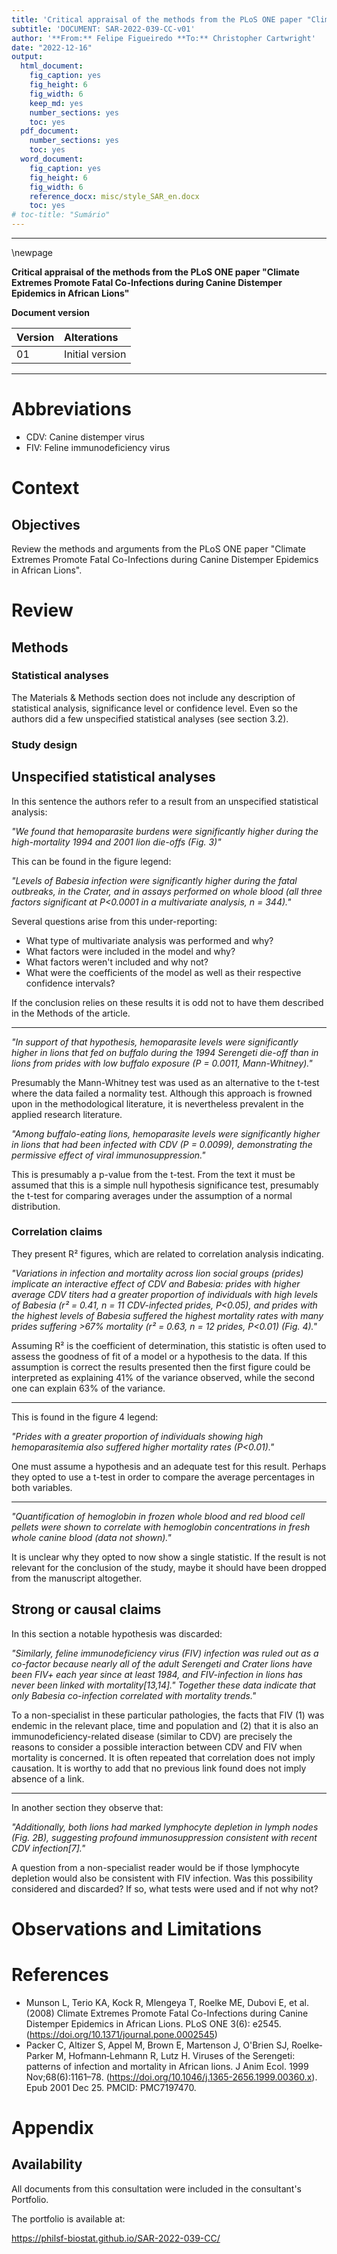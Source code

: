 ```yaml
---
title: 'Critical appraisal of the methods from the PLoS ONE paper "Climate Extremes Promote Fatal Co-Infections during Canine Distemper Epidemics in African Lions"'
subtitle: 'DOCUMENT: SAR-2022-039-CC-v01'
author: '**From:** Felipe Figueiredo **To:** Christopher Cartwright'
date: "2022-12-16"
output:
  html_document:
    fig_caption: yes
    fig_height: 6
    fig_width: 6
    keep_md: yes
    number_sections: yes
    toc: yes
  pdf_document:
    number_sections: yes
    toc: yes
  word_document:
    fig_caption: yes
    fig_height: 6
    fig_width: 6
    reference_docx: misc/style_SAR_en.docx
    toc: yes
# toc-title: "Sumário"
---
```




---

\newpage

**Critical appraisal of the methods from the PLoS ONE paper "Climate Extremes Promote Fatal Co-Infections during Canine Distemper Epidemics in African Lions"**

**Document version**


|Version |Alterations     |
|:-------|:---------------|
|01      |Initial version |



---

# Abbreviations

- CDV: Canine distemper virus
- FIV: Feline immunodeficiency virus

# Context

## Objectives

Review the methods and arguments from the PLoS ONE paper
"Climate Extremes Promote Fatal Co-Infections during Canine Distemper Epidemics in African Lions".

# Review

## Methods

### Statistical analyses

The Materials & Methods section does not include any description of statistical analysis, significance level or confidence level.
Even so the authors did a few unspecified statistical analyses (see section 3.2).

### Study design

## Unspecified statistical analyses

In this sentence the authors refer to a result from an unspecified statistical analysis:

*"We found that hemoparasite burdens were significantly higher during the high-mortality 1994 and 2001 lion die-offs (Fig. 3)"*

This can be found in the figure legend:

*"Levels of Babesia infection were significantly higher during the fatal outbreaks, in the Crater, and in assays performed on whole blood (all three factors significant at P<0.0001 in a multivariate analysis, n = 344)."*

Several questions arise from this under-reporting:

- What type of multivariate analysis was performed and why?
- What factors were included in the model and why?
- What factors weren't included and why not?
- What were the coefficients of the model as well as their respective confidence intervals?

If the conclusion relies on these results it is odd not to have them described in the Methods of the article.

---

*"In support of that hypothesis, hemoparasite levels were significantly higher in lions that fed on buffalo during the 1994 Serengeti die-off than in lions from prides with low buffalo exposure (P = 0.0011, Mann-Whitney)."*

Presumably the Mann-Whitney test was used as an alternative to the t-test where the data failed a normality test.
Although this approach is frowned upon in the methodological literature, it is nevertheless prevalent in the applied research literature.

*"Among buffalo-eating lions, hemoparasite levels were significantly higher in lions that had been infected with CDV (P = 0.0099), demonstrating the permissive effect of viral immunosuppression."*

This is presumably a p-value from the t-test.
From the text it must be assumed that this is a simple null hypothesis significance test, presumably the t-test for comparing averages under the assumption of a normal distribution.

### Correlation claims

<!-- *"Similarly, feline immunodeficiency virus (FIV) infection was ruled out as a co-factor because nearly all of the adult Serengeti and Crater lions have been FIV+ each year since at least 1984, and FIV-infection in lions has never been linked with mortality[13,14].* -->


<!-- --- -->


They present R² figures, which are related to correlation analysis indicating.

*"Variations in infection and mortality across lion social groups (prides) implicate an interactive effect of CDV and Babesia: prides with higher average CDV titers had a greater proportion of individuals with high levels of Babesia (r² = 0.41, n = 11 CDV-infected prides, P<0.05), and prides with the highest levels of Babesia suffered the highest mortality rates with many prides suffering >67% mortality (r² = 0.63, n = 12 prides, P<0.01) (Fig. 4)."*

Assuming R² is the coefficient of determination, this statistic is often used to assess the goodness of fit of a model or a hypothesis to the data.
If this assumption is correct the results presented then the first figure could be interpreted as explaining 41% of the variance observed, while the second one can explain 63% of the variance.

---

This is found in the figure 4 legend:

*"Prides with a greater proportion of individuals showing high hemoparasitemia also suffered higher mortality rates (P<0.01)."*

One must assume a hypothesis and an adequate test for this result.
Perhaps they opted to use a t-test in order to compare the average percentages in both variables.

---

*"Quantification of hemoglobin in frozen whole blood and red blood cell pellets were shown to correlate with hemoglobin concentrations in fresh whole canine blood (data not shown)."*

It is unclear why they opted to now show a single statistic.
If the result is not relevant for the conclusion of the study, maybe it should have been dropped from the manuscript altogether.

<!-- *(TS)* (CP) (RK) (LM) (KT) (ED) (BS) -->
<!-- (LM) (KT) (RK) TM MR (ED) (BS) *(AS)* (CP) -->

## Strong or causal claims

In this section a notable hypothesis was discarded:

*"Similarly, feline immunodeficiency virus (FIV) infection was ruled out as a co-factor because nearly all of the adult Serengeti and Crater lions have been FIV+ each year since at least 1984, and FIV-infection in lions has never been linked with mortality[13,14]."*
*Together these data indicate that only Babesia co-infection correlated with mortality trends."*

To a non-specialist in these particular pathologies, the facts that FIV (1) was endemic in the relevant place, time and population and (2) that it is also an immunodeficiency-related disease (similar to CDV) are precisely the reasons to consider a possible interaction between CDV and FIV when mortality is concerned.
It is often repeated that correlation does not imply causation.
It is worthy to add that no previous link found does not imply absence of a link.

---
In another section they observe that:

*"Additionally, both lions had marked lymphocyte depletion in lymph nodes (Fig. 2B), suggesting profound immunosuppression consistent with recent CDV infection[7]."*

A question from a non-specialist reader would be if those lymphocyte depletion would also be consistent with FIV infection.
Was this possibility considered and discarded?
If so, what tests were used and if not why not?

# Observations and Limitations

<!-- # Conclusions -->

# References

- Munson L, Terio KA, Kock R, Mlengeya T, Roelke ME, Dubovi E, et al. (2008) Climate Extremes Promote Fatal Co-Infections during Canine Distemper Epidemics in African Lions. PLoS ONE 3(6): e2545. (<https://doi.org/10.1371/journal.pone.0002545>)
- Packer C, Altizer S, Appel M, Brown E, Martenson J, O'Brien SJ, Roelke‐Parker M, Hofmann‐Lehmann R, Lutz H. Viruses of the Serengeti: patterns of infection and mortality in African lions. J Anim Ecol. 1999 Nov;68(6):1161–78. (<https://doi.org/10.1046/j.1365-2656.1999.00360.x>). Epub 2001 Dec 25. PMCID: PMC7197470.

# Appendix

<!-- ## Exploratory data analysis -->



## Availability

All documents from this consultation were included in the consultant's Portfolio.

<!-- The client has requested that this analysis be kept confidential until a future date, determined by the client. -->
<!-- All documents from this consultation are therefore not published online and only the title and year of the analysis will be included in the consultant's Portfolio. -->
<!-- After the agreed date is reached, the documents will be released. -->

<!-- The client has requested that this analysis be kept confidential. -->
<!-- All documents from this consultation are therefore not published online and only the title and year of the analysis will be included in the consultant's Portfolio. -->

The portfolio is available at:

<https://philsf-biostat.github.io/SAR-2022-039-CC/>

